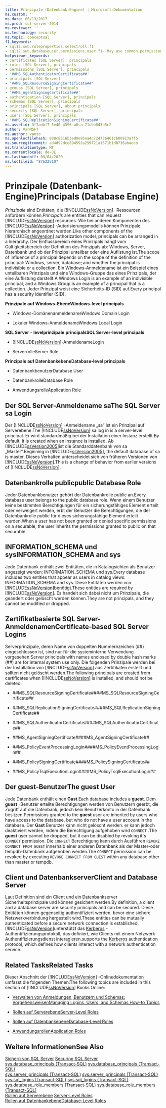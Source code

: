 ```yaml
---
title: Prinzipale (Datenbank-Engine) | Microsoft-Dokumentation
ms.custom: ''
ms.date: 06/13/2017
ms.prod: sql-server-2014
ms.reviewer: ''
ms.technology: security
ms.topic: conceptual
f1_keywords:
- sql12.swb.roleproperties.selectroll.f1
- sql12.swb.databaseuser.permissions.user.f1--May use common.permissions
helpviewer_keywords:
- certificates [SQL Server], principals
- roles [SQL Server], principals
- permissions [SQL Server], principals
- '##MS_SQLAuthenticatorCertificate##'
- principals [SQL Server]
- '##MS_SQLResourceSigningCertificate##'
- groups [SQL Server], principals
- '##MS_AgentSigningCertificate##'
- authentication [SQL Server], principals
- schemas [SQL Server], principals
- principals [SQL Server], about principals
- security [SQL Server], principals
- users [SQL Server], principals
- '##MS_SQLReplicationSigningCertificate##'
ms.assetid: 3f7adbf7-6e40-4396-a8ca-71cbb843b5c2
author: VanMSFT
ms.author: vanto
ms.openlocfilehash: 808c8516b3ed9e95ea4c724736461cb00923a7fb
ms.sourcegitcommit: ad4d92dce894592a259721a1571b1d8736abacdb
ms.translationtype: MT
ms.contentlocale: de-DE
ms.lasthandoff: 08/04/2020
ms.locfileid: "87622510"
---
```

# <a name="principals-database-engine"></a><span data-ttu-id="1a489-102">Prinzipale (Datenbank-Engine)</span><span class="sxs-lookup"><span data-stu-id="1a489-102">Principals (Database Engine)</span></span>
  <span data-ttu-id="1a489-103">*Prinzipale* sind Entitäten, die [!INCLUDE[ssNoVersion](../../../includes/ssnoversion-md.md)] -Ressourcen anfordern können.</span><span class="sxs-lookup"><span data-stu-id="1a489-103">*Principals* are entities that can request [!INCLUDE[ssNoVersion](../../../includes/ssnoversion-md.md)] resources.</span></span> <span data-ttu-id="1a489-104">Wie bei anderen Komponenten des [!INCLUDE[ssNoVersion](../../../includes/ssnoversion-md.md)] -Autorisierungsmodells können Prinzipale hierarchisch angeordnet werden.</span><span class="sxs-lookup"><span data-stu-id="1a489-104">Like other components of the [!INCLUDE[ssNoVersion](../../../includes/ssnoversion-md.md)] authorization model, principals can be arranged in a hierarchy.</span></span> <span data-ttu-id="1a489-105">Der Einflussbereich eines Prinzipals hängt vom Gültigkeitsbereich der Definition des Prinzipals ab: Windows, Server, Datenbank und ob der Prinzipal unteilbar oder eine Auflistung ist.</span><span class="sxs-lookup"><span data-stu-id="1a489-105">The scope of influence of a principal depends on the scope of the definition of the principal: Windows, server, database; and whether the principal is indivisible or a collection.</span></span> <span data-ttu-id="1a489-106">Ein Windows-Anmeldename ist ein Beispiel eines unteilbaren Prinzipals und eine Windows-Gruppe das eines Prinzipals, der eine Auflistung darstellt.</span><span class="sxs-lookup"><span data-stu-id="1a489-106">A Windows Login is an example of an indivisible principal, and a Windows Group is an example of a principal that is a collection.</span></span> <span data-ttu-id="1a489-107">Jeder Prinzipal weist eine Sicherheits-ID (SID) auf.</span><span class="sxs-lookup"><span data-stu-id="1a489-107">Every principal has a security identifier (SID).</span></span>  
  
 <span data-ttu-id="1a489-108">**Prinzipale auf Windows-Ebene**</span><span class="sxs-lookup"><span data-stu-id="1a489-108">**Windows-level principals**</span></span>  
  
-   <span data-ttu-id="1a489-109">Windows-Domänenanmeldename</span><span class="sxs-lookup"><span data-stu-id="1a489-109">Windows Domain Login</span></span>  
  
-   <span data-ttu-id="1a489-110">Lokaler Windows-Anmeldename</span><span class="sxs-lookup"><span data-stu-id="1a489-110">Windows Local Login</span></span>  
  
 <span data-ttu-id="1a489-111">**SQL Server** - **levelprinzipale** **principals**</span><span class="sxs-lookup"><span data-stu-id="1a489-111">**SQL Server**-**level** **principals**</span></span>  
  
-   [!INCLUDE[ssNoVersion](../../../includes/ssnoversion-md.md)]<span data-ttu-id="1a489-112">-Anmeldename</span><span class="sxs-lookup"><span data-stu-id="1a489-112">Login</span></span>  
  
-   <span data-ttu-id="1a489-113">Serverrolle</span><span class="sxs-lookup"><span data-stu-id="1a489-113">Server Role</span></span>  
  
 <span data-ttu-id="1a489-114">**Prinzipale auf Datenbankebene**</span><span class="sxs-lookup"><span data-stu-id="1a489-114">**Database-level principals**</span></span>  
  
-   <span data-ttu-id="1a489-115">Datenbankbenutzer</span><span class="sxs-lookup"><span data-stu-id="1a489-115">Database User</span></span>  
  
-   <span data-ttu-id="1a489-116">Datenbankrolle</span><span class="sxs-lookup"><span data-stu-id="1a489-116">Database Role</span></span>  
  
-   <span data-ttu-id="1a489-117">Anwendungsrolle</span><span class="sxs-lookup"><span data-stu-id="1a489-117">Application Role</span></span>  
  
## <a name="the-sql-server-sa-login"></a><span data-ttu-id="1a489-118">Der SQL Server-Anmeldename sa</span><span class="sxs-lookup"><span data-stu-id="1a489-118">The SQL Server sa Login</span></span>  
 <span data-ttu-id="1a489-119">Der [!INCLUDE[ssNoVersion](../../../includes/ssnoversion-md.md)] -Anmeldename „sa“ ist ein Prinzipal auf Serverebene.</span><span class="sxs-lookup"><span data-stu-id="1a489-119">The [!INCLUDE[ssNoVersion](../../../includes/ssnoversion-md.md)] sa log in is a server-level principal.</span></span> <span data-ttu-id="1a489-120">Er wird standardmäßig bei der Installation einer Instanz erstellt.</span><span class="sxs-lookup"><span data-stu-id="1a489-120">By default, it is created when an instance is installed.</span></span> <span data-ttu-id="1a489-121">Ab [!INCLUDE[ssVersion2005](../../../includes/ssversion2005-md.md)]ist die Standarddatenbank von sa „Master“.</span><span class="sxs-lookup"><span data-stu-id="1a489-121">Beginning in [!INCLUDE[ssVersion2005](../../../includes/ssversion2005-md.md)], the default database of sa is master.</span></span> <span data-ttu-id="1a489-122">Dieses Verhalten unterscheidet sich von früheren Versionen von [!INCLUDE[ssNoVersion](../../../includes/ssnoversion-md.md)].</span><span class="sxs-lookup"><span data-stu-id="1a489-122">This is a change of behavior from earlier versions of [!INCLUDE[ssNoVersion](../../../includes/ssnoversion-md.md)].</span></span>  
  
## <a name="public-database-role"></a><span data-ttu-id="1a489-123">Datenbankrolle public</span><span class="sxs-lookup"><span data-stu-id="1a489-123">public Database Role</span></span>  
 <span data-ttu-id="1a489-124">Jeder Datenbankbenutzer gehört der Datenbankrolle public an.</span><span class="sxs-lookup"><span data-stu-id="1a489-124">Every database user belongs to the public database role.</span></span> <span data-ttu-id="1a489-125">Wenn einem Benutzer keine bestimmten Berechtigungen für ein sicherungsfähiges Element erteilt oder verweigert werden, erbt der Benutzer die Berechtigungen, die der Datenbankrolle public für dieses sicherungsfähige Element erteilt wurden.</span><span class="sxs-lookup"><span data-stu-id="1a489-125">When a user has not been granted or denied specific permissions on a securable, the user inherits the permissions granted to public on that securable.</span></span>  
  
## <a name="information_schema-and-sys"></a><span data-ttu-id="1a489-126">INFORMATION_SCHEMA und sys</span><span class="sxs-lookup"><span data-stu-id="1a489-126">INFORMATION_SCHEMA and sys</span></span>  
 <span data-ttu-id="1a489-127">Jede Datenbank enthält zwei Entitäten, die in Katalogsichten als Benutzer angezeigt werden: INFORMATION_SCHEMA und sys.</span><span class="sxs-lookup"><span data-stu-id="1a489-127">Every database includes two entities that appear as users in catalog views: INFORMATION_SCHEMA and sys.</span></span> <span data-ttu-id="1a489-128">Diese Entitäten werden von [!INCLUDE[ssNoVersion](../../../includes/ssnoversion-md.md)]benötigt.</span><span class="sxs-lookup"><span data-stu-id="1a489-128">These entities are required by [!INCLUDE[ssNoVersion](../../../includes/ssnoversion-md.md)].</span></span> <span data-ttu-id="1a489-129">Es handelt sich dabei nicht um Prinzipale, die geändert oder gelöscht werden können.</span><span class="sxs-lookup"><span data-stu-id="1a489-129">They are not principals, and they cannot be modified or dropped.</span></span>  
  
## <a name="certificate-based-sql-server-logins"></a><span data-ttu-id="1a489-130">Zertifikatbasierte SQL Server-Anmeldenamen</span><span class="sxs-lookup"><span data-stu-id="1a489-130">Certificate-based SQL Server Logins</span></span>  
 <span data-ttu-id="1a489-131">Serverprinzipale, deren Name von doppelten Nummernzeichen (##) eingeschlossen ist, sind nur für die systeminterne Verwendung vorgesehen.</span><span class="sxs-lookup"><span data-stu-id="1a489-131">Server principals with names enclosed by double hash marks (##) are for internal system use only.</span></span> <span data-ttu-id="1a489-132">Die folgenden Prinzipale werden bei der Installation von [!INCLUDE[ssNoVersion](../../../includes/ssnoversion-md.md)] aus Zertifikaten erstellt und sollten nicht gelöscht werden.</span><span class="sxs-lookup"><span data-stu-id="1a489-132">The following principals are created from certificates when [!INCLUDE[ssNoVersion](../../../includes/ssnoversion-md.md)] is installed, and should not be deleted.</span></span>  
  
-   <span data-ttu-id="1a489-133">\##MS_SQLResourceSigningCertificate##</span><span class="sxs-lookup"><span data-stu-id="1a489-133">\##MS_SQLResourceSigningCertificate##</span></span>  
  
-   <span data-ttu-id="1a489-134">\##MS_SQLReplicationSigningCertificate##</span><span class="sxs-lookup"><span data-stu-id="1a489-134">\##MS_SQLReplicationSigningCertificate##</span></span>  
  
-   <span data-ttu-id="1a489-135">\##MS_SQLAuthenticatorCertificate##</span><span class="sxs-lookup"><span data-stu-id="1a489-135">\##MS_SQLAuthenticatorCertificate##</span></span>  
  
-   <span data-ttu-id="1a489-136">\##MS_AgentSigningCertificate##</span><span class="sxs-lookup"><span data-stu-id="1a489-136">\##MS_AgentSigningCertificate##</span></span>  
  
-   <span data-ttu-id="1a489-137">\##MS_PolicyEventProcessingLogin##</span><span class="sxs-lookup"><span data-stu-id="1a489-137">\##MS_PolicyEventProcessingLogin##</span></span>  
  
-   <span data-ttu-id="1a489-138">\##MS_PolicySigningCertificate##</span><span class="sxs-lookup"><span data-stu-id="1a489-138">\##MS_PolicySigningCertificate##</span></span>  
  
-   <span data-ttu-id="1a489-139">\##MS_PolicyTsqlExecutionLogin##</span><span class="sxs-lookup"><span data-stu-id="1a489-139">\##MS_PolicyTsqlExecutionLogin##</span></span>  
  
## <a name="the-guest-user"></a><span data-ttu-id="1a489-140">Der guest-Benutzer</span><span class="sxs-lookup"><span data-stu-id="1a489-140">The guest User</span></span>  
 <span data-ttu-id="1a489-141">Jede Datenbank enthält einen **Gast**.</span><span class="sxs-lookup"><span data-stu-id="1a489-141">Each database includes a **guest**.</span></span> <span data-ttu-id="1a489-142">Dem **guest** -Benutzer erteilte Berechtigungen werden von Benutzern geerbt, die Zugriff auf die Datenbank, jedoch kein Benutzerkonto in der Datenbank besitzen.</span><span class="sxs-lookup"><span data-stu-id="1a489-142">Permissions granted to the **guest** user are inherited by users who have access to the database, but who do not have a user account in the database.</span></span> <span data-ttu-id="1a489-143">Der **Gast** Benutzer kann nicht gelöscht werden. er kann jedoch deaktiviert werden, indem die Berechtigung aufgehoben wird `CONNECT` .</span><span class="sxs-lookup"><span data-stu-id="1a489-143">The **guest** user cannot be dropped, but it can be disabled by revoking it's `CONNECT` permission.</span></span> <span data-ttu-id="1a489-144">Die `CONNECT` Berechtigung kann durch Ausführen `REVOKE CONNECT FROM GUEST` innerhalb einer anderen Datenbank als der Master-oder tempdb-Datenbank aufgehoben werden.</span><span class="sxs-lookup"><span data-stu-id="1a489-144">The `CONNECT` permission can be revoked by executing `REVOKE CONNECT FROM GUEST` within any database other than master or tempdb.</span></span>  
  
## <a name="client-and-database-server"></a><span data-ttu-id="1a489-145">Client und Datenbankserver</span><span class="sxs-lookup"><span data-stu-id="1a489-145">Client and Database Server</span></span>  
 <span data-ttu-id="1a489-146">Laut Definition sind ein Client und ein Datenbankserver Sicherheitsprinzipale und können gesichert werden.</span><span class="sxs-lookup"><span data-stu-id="1a489-146">By definition, a client and a database server are security principals and can be secured.</span></span> <span data-ttu-id="1a489-147">Diese Entitäten können gegenseitig authentifiziert werden, bevor eine sichere Netzwerkverbindung hergestellt wird.</span><span class="sxs-lookup"><span data-stu-id="1a489-147">These entities can be mutually authenticated before a secure network connection is established.</span></span> [!INCLUDE[ssNoVersion](../../../includes/ssnoversion-md.md)]<span data-ttu-id="1a489-148">unterstützt das [Kerberos](https://go.microsoft.com/fwlink/?LinkId=100758) -Authentifizierungsprotokoll, das definiert, wie Clients mit einem Netzwerk Authentifizierungsdienst interagieren.</span><span class="sxs-lookup"><span data-stu-id="1a489-148">supports the [Kerberos](https://go.microsoft.com/fwlink/?LinkId=100758) authentication protocol, which defines how clients interact with a network authentication service.</span></span>  
  
## <a name="related-tasks"></a><span data-ttu-id="1a489-149">Related Tasks</span><span class="sxs-lookup"><span data-stu-id="1a489-149">Related Tasks</span></span>  
 <span data-ttu-id="1a489-150">Dieser Abschnitt der [!INCLUDE[ssNoVersion](../../../includes/ssnoversion-md.md)] -Onlinedokumentation umfasst die folgenden Themen:</span><span class="sxs-lookup"><span data-stu-id="1a489-150">The following topics are included in this section of [!INCLUDE[ssNoVersion](../../../includes/ssnoversion-md.md)] Books Online:</span></span>  
  
-   [<span data-ttu-id="1a489-151">Verwalten von Anmeldungen, Benutzern und Schemas: Vorgehensweisen</span><span class="sxs-lookup"><span data-stu-id="1a489-151">Managing Logins, Users, and Schemas How-to Topics</span></span>](managing-logins-users-and-schemas-how-to-topics.md)  
  
-   [<span data-ttu-id="1a489-152">Rollen auf Serverebene</span><span class="sxs-lookup"><span data-stu-id="1a489-152">Server-Level Roles</span></span>](server-level-roles.md)  
  
-   [<span data-ttu-id="1a489-153">Rollen auf Datenbankebene</span><span class="sxs-lookup"><span data-stu-id="1a489-153">Database-Level Roles</span></span>](database-level-roles.md)  
  
-   [<span data-ttu-id="1a489-154">Anwendungsrollen</span><span class="sxs-lookup"><span data-stu-id="1a489-154">Application Roles</span></span>](application-roles.md)  
  
## <a name="see-also"></a><span data-ttu-id="1a489-155">Weitere Informationen</span><span class="sxs-lookup"><span data-stu-id="1a489-155">See Also</span></span>  
 <span data-ttu-id="1a489-156">[Sichern von SQL Server](../securing-sql-server.md) </span><span class="sxs-lookup"><span data-stu-id="1a489-156">[Securing SQL Server](../securing-sql-server.md) </span></span>  
 <span data-ttu-id="1a489-157">[sys.database_principals &#40;Transact-SQL&#41;](/sql/relational-databases/system-catalog-views/sys-database-principals-transact-sql) </span><span class="sxs-lookup"><span data-stu-id="1a489-157">[sys.database_principals &#40;Transact-SQL&#41;](/sql/relational-databases/system-catalog-views/sys-database-principals-transact-sql) </span></span>  
 <span data-ttu-id="1a489-158">[sys.server_principals &#40;Transact-SQL&#41;](/sql/relational-databases/system-catalog-views/sys-server-principals-transact-sql) </span><span class="sxs-lookup"><span data-stu-id="1a489-158">[sys.server_principals &#40;Transact-SQL&#41;](/sql/relational-databases/system-catalog-views/sys-server-principals-transact-sql) </span></span>  
 <span data-ttu-id="1a489-159">[sys.sql_logins &#40;Transact-SQL&#41;](/sql/relational-databases/system-catalog-views/sys-sql-logins-transact-sql) </span><span class="sxs-lookup"><span data-stu-id="1a489-159">[sys.sql_logins &#40;Transact-SQL&#41;](/sql/relational-databases/system-catalog-views/sys-sql-logins-transact-sql) </span></span>  
 <span data-ttu-id="1a489-160">[sys.database_role_members &#40;Transact-SQL&#41;](/sql/relational-databases/system-catalog-views/sys-database-role-members-transact-sql) </span><span class="sxs-lookup"><span data-stu-id="1a489-160">[sys.database_role_members &#40;Transact-SQL&#41;](/sql/relational-databases/system-catalog-views/sys-database-role-members-transact-sql) </span></span>  
 <span data-ttu-id="1a489-161">[Rollen auf Serverebene](server-level-roles.md) </span><span class="sxs-lookup"><span data-stu-id="1a489-161">[Server-Level Roles](server-level-roles.md) </span></span>  
 [<span data-ttu-id="1a489-162">Rollen auf Datenbankebene</span><span class="sxs-lookup"><span data-stu-id="1a489-162">Database-Level Roles</span></span>](database-level-roles.md)  
  
  
